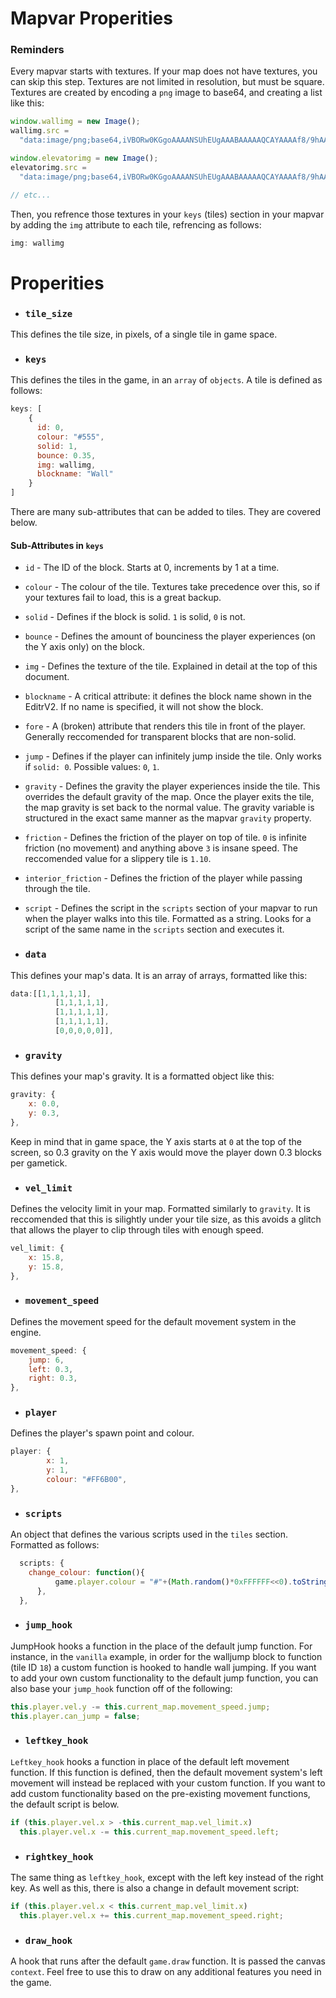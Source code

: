# Mapvar Properities

### Reminders
Every mapvar starts with textures. If your map does not have textures, you can skip this step. Textures are not limited in resolution, but must be square. Textures are created by encoding a `png` image to base64, and creating a list like this:
```js
window.wallimg = new Image();
wallimg.src =
  "data:image/png;base64,iVBORw0KGgoAAAANSUhEUgAAABAAAAAQCAYAAAAf8/9hAAAAAXNSR0IArs4c6QAAADNJREFUOE9j9PT0/M9AAWAEGcDDw0OWEV++fGEYNWA0DIZLOvD19f3PwcExwHmBLOuhmgCrKEex0FtLIQAAAABJRU5ErkJgggAA";

window.elevatorimg = new Image();
elevatorimg.src =
  "data:image/png;base64,iVBORw0KGgoAAAANSUhEUgAAABAAAAAQCAYAAAAf8/9hAAAAAXNSR0IArs4c6QAAAG5JREFUOE9jbPJX/W+jwsdADjhy5xMD4+A2AOREEMDlRbxegGmGhQ02Q3AagK4ZlyFYDYBpfvD6C4OCKA9YLzIb2SVYDVhy/BlYU4ylFANyGCCLw1xEMBopCkSQLcPAAGwBh5xnCAYioQw2OAwAAKSneWF2TERPAAAAAElFTkSuQmCC";

// etc...
```
Then, you refrence those textures in your `keys` (tiles) section in your mapvar by adding the `img` attribute to each tile, refrencing as follows:
```js
img: wallimg
```

# Properities

 - ### `tile_size`

This defines the tile size, in pixels, of a single tile in game space.

 - ### `keys`

This defines the tiles in the game, in an `array` of `objects`. A tile is defined as follows:
```js
keys: [
    {
      id: 0,
      colour: "#555",
      solid: 1,
      bounce: 0.35,
      img: wallimg,
      blockname: "Wall"
    }
]
```
There are many sub-attributes that can be added to tiles. They are covered below.

#### Sub-Attributes in `keys`
  - `id` - The ID of the block. Starts at 0, increments by 1 at a time.
  - `colour` - The colour of the tile. Textures take precedence over this, so if your textures fail  to load, this is a great backup.
  - `solid` - Defines if the block is solid. `1` is solid, `0` is not.
  - `bounce` - Defines the amount of bounciness the player experiences (on the Y axis only) on the block.
  - `img` - Defines the texture of the tile. Explained in detail at the top of this document.
  - `blockname` - A critical attribute: it defines the block name shown in the EditrV2. If no name is specified, it will not show the block.
  - `fore` - A (broken) attribute that renders this tile in front of the player. Generally reccomended for transparent blocks that are non-solid.
  - `jump` - Defines if the player can infinitely jump inside the tile. Only works if `solid: 0`. Possible values: `0`, `1`.
  - `gravity` - Defines the gravity the player experiences inside the tile. This overrides the default gravity of the map. Once the player exits the tile, the map gravity is set back to the normal value. The gravity variable is structured in the exact same manner as the mapvar `gravity` property.
  - `friction` - Defines the friction of the player on top of tile. `0` is infinite friction (no movement) and anything above `3` is insane speed. The reccomended value for a slippery tile is `1.10`.
  - `interior_friction` - Defines the friction of the player while passing through the tile.
  - `script` - Defines the script in the `scripts` section of your mapvar to run when the player walks into this tile. Formatted as a string. Looks for a script of the same name in the `scripts` section and executes it.

 - ### `data`
This defines your map's data. It is an array of arrays, formatted like this:
```js
data:[[1,1,1,1,1],
		  [1,1,1,1,1],
		  [1,1,1,1,1],
		  [1,1,1,1,1],
		  [0,0,0,0,0]],
```

 - ### `gravity`
This defines your map's gravity. It is a formatted object like this:
```js
gravity: {
	x: 0.0,
	y: 0.3,
},
```
Keep in mind that in game space, the Y axis starts at `0` at the top of the screen, so 0.3 gravity on the Y axis would move the player down 0.3 blocks per gametick.

 - ### `vel_limit`
Defines the velocity limit in your map. Formatted similarly to `gravity`. It is reccomended that this is silightly under your tile size, as this avoids a glitch that allows the player to clip through tiles with enough speed.
```js
vel_limit: {
	x: 15.8,
	y: 15.8,
},
```

 - ### `movement_speed`
Defines the movement speed for the default movement system in the engine.
```js
movement_speed: {
	jump: 6,
	left: 0.3,
	right: 0.3,
},
```

 - ### `player`
Defines the player's spawn point and colour.
```js
player: {
		x: 1,
		y: 1,
		colour: "#FF6B00",
},
```

 - ### `scripts`
An object that defines the various scripts used in the `tiles` section. Formatted as follows:
```js
  scripts: {
    change_colour: function(){
		  game.player.colour = "#"+(Math.random()*0xFFFFFF<<0).toString(16);
	  },
  },
```

 - ### `jump_hook`
JumpHook hooks a function in the place of the default jump function. For instance, in the `vanilla` example, in order for the walljump block to function (tile ID `18`) a custom function is hooked to handle wall jumping. If you want to add your own custom functionality to the default jump function, you can also base your `jump_hook` function off of the following:
```js
this.player.vel.y -= this.current_map.movement_speed.jump;
this.player.can_jump = false;
```

 - ### `leftkey_hook`
`Leftkey_hook` hooks a function in place of the default left movement function. If this function is defined, then the default movement system's left movement will instead be replaced with your custom function. If you want to add custom functionality based on the pre-existing movement functions, the default script is below.
```js
if (this.player.vel.x > -this.current_map.vel_limit.x)
  this.player.vel.x -= this.current_map.movement_speed.left;
```

 - ### `rightkey_hook`
The same thing as `leftkey_hook`, except with the left key instead of the right key. As well as this, there is also a change in default movement script:
```js
if (this.player.vel.x < this.current_map.vel_limit.x)
  this.player.vel.x += this.current_map.movement_speed.right;
```

 - ### `draw_hook`
A hook that runs after the default `game.draw` function. It is passed the canvas `context`. Feel free to use this to draw on any additional features you need in the game.